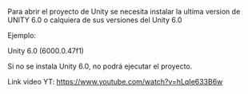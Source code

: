 Para abrir el proyecto de Unity se necesita instalar la ultima version de 
UNITY 6.0 o calquiera de sus versiones del Unity 6.0

Ejemplo: 

Unity 6.0 (6000.0.47f1)

Si  no se instala Unity 6.0, no podrá ejecutar el proyecto.

Link video YT: https://www.youtube.com/watch?v=hLqIe633B6w
